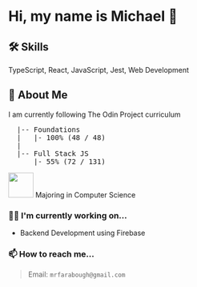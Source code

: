 
# Hi, my name is Michael 👋

## 🛠 Skills
TypeScript, React, JavaScript, Jest, Web Development

## 🚀 About Me

I am currently following The Odin Project curriculum
<pre>
  |-- Foundations
  |   |- 100% (48 / 48)
  |
  |-- Full Stack JS
      |- 55% (72 / 131)
</pre>
<img src="https://bloximages.chicago2.vip.townnews.com/normantranscript.com/content/tncms/assets/v3/editorial/c/78/c78fcb18-4177-11e7-987f-9b16e41ba9be/59272222e5100.image.jpg?resize=1200%2C900" width="50px" /> Majoring in Computer Science

### 👩‍💻 I'm currently working on...

- Backend Development using Firebase

### 📫 How to reach me...

> Email: `mrfarabough@gmail.com`

